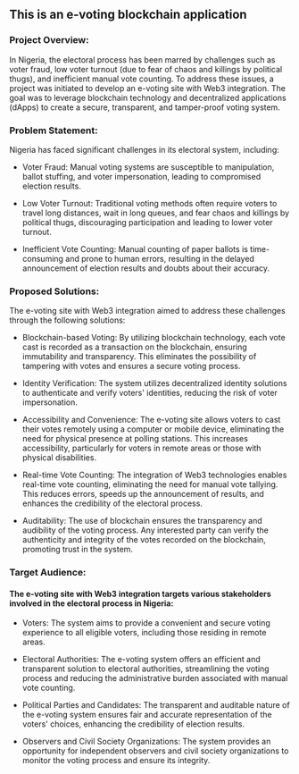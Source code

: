 ## This is an e-voting blockchain application


### Project Overview:

In Nigeria, the electoral process has been marred by challenges such as voter fraud, low voter turnout (due to fear of chaos and killings by political thugs), and inefficient manual vote counting. To address these issues, a project was initiated to develop an e-voting site with Web3 integration. The goal was to leverage blockchain technology and decentralized applications (dApps) to create a secure, transparent, and tamper-proof voting system.

### Problem Statement:

Nigeria has faced significant challenges in its electoral system, including:

- Voter Fraud: Manual voting systems are susceptible to manipulation, ballot stuffing, and voter impersonation, leading to compromised election results.

- Low Voter Turnout: Traditional voting methods often require voters to travel long distances, wait in long queues, and fear chaos and killings by political thugs, discouraging participation and leading to lower voter turnout.

- Inefficient Vote Counting: Manual counting of paper ballots is time-consuming and prone to human errors, resulting in the delayed announcement of election results and doubts about their accuracy.

### Proposed Solutions:

The e-voting site with Web3 integration aimed to address these challenges through the following solutions:

- Blockchain-based Voting: By utilizing blockchain technology, each vote cast is recorded as a transaction on the blockchain, ensuring immutability and transparency. This eliminates the possibility of tampering with votes and ensures a secure voting process.

- Identity Verification: The system utilizes decentralized identity solutions to authenticate and verify voters' identities, reducing the risk of voter impersonation.

- Accessibility and Convenience: The e-voting site allows voters to cast their votes remotely using a computer or mobile device, eliminating the need for physical presence at polling stations. This increases accessibility, particularly for voters in remote areas or those with physical disabilities.

- Real-time Vote Counting: The integration of Web3 technologies enables real-time vote counting, eliminating the need for manual vote tallying. This reduces errors, speeds up the announcement of results, and enhances the credibility of the electoral process.

- Auditability: The use of blockchain ensures the transparency and audibility of the voting process. Any interested party can verify the authenticity and integrity of the votes recorded on the blockchain, promoting trust in the system.

### Target Audience:

#### The e-voting site with Web3 integration targets various stakeholders involved in the electoral process in Nigeria:

- Voters: The system aims to provide a convenient and secure voting experience to all eligible voters, including those residing in remote areas.

- Electoral Authorities: The e-voting system offers an efficient and transparent solution to electoral authorities, streamlining the voting process and reducing the administrative burden associated with manual vote counting.

- Political Parties and Candidates: The transparent and auditable nature of the e-voting system ensures fair and accurate representation of the voters' choices, enhancing the credibility of election results.

- Observers and Civil Society Organizations: The system provides an opportunity for independent observers and civil society organizations to monitor the voting process and ensure its integrity.
